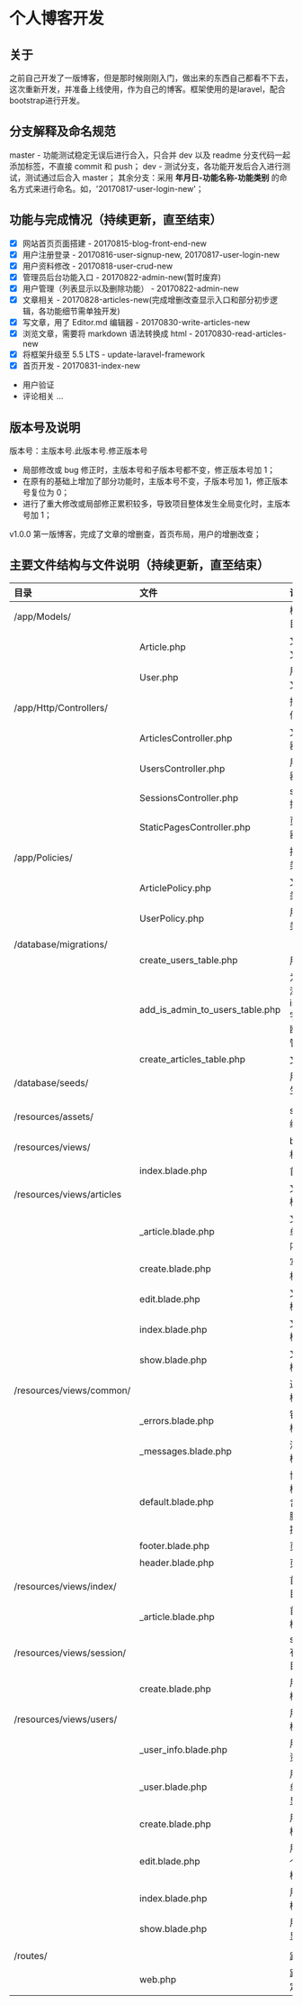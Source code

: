 # 个人博客开发

## 关于
之前自己开发了一版博客，但是那时候刚刚入门，做出来的东西自己都看不下去，这次重新开发，并准备上线使用，作为自己的博客。框架使用的是laravel，配合bootstrap进行开发。

## 分支解释及命名规范
master - 功能测试稳定无误后进行合入，只合并 dev 以及 readme 分支代码一起添加标签，不直接 commit 和 push；
dev - 测试分支，各功能开发后合入进行测试，测试通过后合入 master；
其余分支：采用 **年月日-功能名称-功能类别** 的命名方式来进行命名。如，'20170817-user-login-new'；

## 功能与完成情况（持续更新，直至结束）
- [x] 网站首页页面搭建 - 20170815-blog-front-end-new
- [x] 用户注册登录 - 20170816-user-signup-new, 20170817-user-login-new
- [x] 用户资料修改 - 20170818-user-crud-new
- [x] 管理员后台功能入口 - 20170822-admin-new(暂时废弃)
- [x] 用户管理（列表显示以及删除功能） - 20170822-admin-new
- [x] 文章相关 - 20170828-articles-new(完成增删改查显示入口和部分初步逻辑，各功能细节需单独开发)
- [x] 写文章，用了 Editor.md 编辑器 - 20170830-write-articles-new
- [x] 浏览文章，需要将 markdown 语法转换成 html - 20170830-read-articles-new
- [x] 将框架升级至 5.5 LTS - update-laravel-framework
- [x] 首页开发 - 20170831-index-new
- 用户验证
- 评论相关
...

## 版本号及说明
版本号：主版本号.此版本号.修正版本号
* 局部修改或 bug 修正时，主版本号和子版本号都不变，修正版本号加 1；
* 在原有的基础上增加了部分功能时，主版本号不变，子版本号加 1，修正版本号复位为 0；
* 进行了重大修改或局部修正累积较多，导致项目整体发生全局变化时，主版本号加 1；

v1.0.0 第一版博客，完成了文章的增删查，首页布局，用户的增删改查；

## 主要文件结构与文件说明（持续更新，直至结束）
|目录|文件|说明|
|:--|:--|:--|
|/app/Models/||模型文件目录|
||Article.php|文章模型文件|
||User.php|用户模型文件|
|/app/Http/Controllers/||控制器文件目录|
||ArticlesController.php|文章控制器
||UsersController.php|用户控制器|
||SessionsController.php|session控制器|
||StaticPagesController.php|页面控制器|
|/app/Policies/||授权策略类|
||ArticlePolicy.php|文章授权类|
||UserPolicy.php|用户授权类|
||||
|/database/migrations/|||
||create_users_table.php|用户表|
||add_is_admin_to_users_table.php|为用户表添加 is_admin 字段，判断是否为管理员|
||create_articles_table.php|文章表|
|/database/seeds/||用于测试生成数据|
||||
|/resources/assets/||sass、js编写目录|
|/resources/views/||blade模板目录|
||index.blade.php|首页模板|
|/resources/views/articles||文章相关模板目录|
||_article.blade.php|文章列表单个列表内容模板|
||create.blade.php|写文章模板|
||edit.blade.php|文章编辑模板|
||index.blade.php|文章列表模板|
||show.blade.php|文章正文模板|
|/resources/views/common/||通用模板模板目录|
||_errors.blade.php|错误提示模板|
||_messages.blade.php|消息提示模板|
||default.blade.php|博客默认模板，包含页眉页脚，以及提示模板|
||footer.blade.php|页脚模板|
||header.blade.php|页眉模板|
|/resources/views/index/||首页模板目录
||_article.blade.php|首页文章模板|
|/resources/views/session/||session有关模板目录|
||create.blade.php|用户登录模板|
|/resources/views/users/||用户相关模板目录|
||_user_info.blade.php|用户个人资料模板|
||_user.blade.php|用户列表单个用户显示模板
||create.blade.php|用户注册模板|
||edit.blade.php|用户编辑个人资料模板|
||index.blade.php|用户列表模板|
||show.blade.php|用户资料显示模板|
||||
|/routes/||路由目录|
||web.php|路由跳转定义文件|
